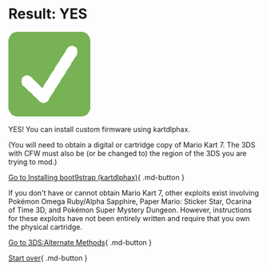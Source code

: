 # Result: YES

![Image](/images/seventeen/success.png)

YES! You can install custom firmware using kartdlphax.

(You will need to obtain a digital or cartridge copy of Mario Kart 7. The 3DS with CFW must also be (or be changed to) the region of the 3DS you are trying to mod.)

[Go to Installing boot9strap (kartdlphax)](https://3ds.hacks.guide/installing-boot9strap-(kartdlphax)){ .md-button }

If you don't have or cannot obtain Mario Kart 7, other exploits exist involving Pokémon Omega Ruby/Alpha Sapphire, Paper Mario: Sticker Star, Ocarina of Time 3D, and Pokémon Super Mystery Dungeon. However, instructions for these exploits have not been entirely written and require that you own the physical cartridge.

[Go to 3DS:Alternate Methods](https://wiki.hacks.guide/wiki/3DS:Alternate_Exploits#Requires_second_console){ .md-button }

[Start over](/seventeen){ .md-button }